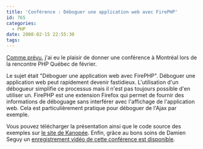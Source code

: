 ```yaml
---
title: 'Conférence : Déboguer une application web avec FirePHP'
id: 765
categories:
  - PHP
date: 2008-02-15 22:55:30
tags:
---
```


[Comme prévu](/2008/01/04/746-presentation-de-firephp-aux-rencontres-de-php-quebec), j'ai eu le plaisir de donner une conférence à Montréal lors de la rencontre PHP Québec de février.

Le sujet était "Déboguer une application web avec FirePHP". Déboguer une application web peut rapidement devenir fastidieux. L'utilisation d'un débogueur simplifie ce processus mais il n'est pas toujours possible d'en utiliser un. FirePHP est une extension Firefox qui permet de fournir des informations de déboguage sans interférer avec l'affichage de l'application web. Cela est particulièrement pratique pour déboguer de l'Ajax par exemple.

Vous pouvez télécharger la présentation ainsi que le code source des exemples sur [le site de Kanopée](http://www.kanopee.net/conferences/). Enfin, grâce au bons soins de Damien Seguy un [enregistrement vidéo de cette conférence est disponible](http://video.google.com/videoplay?docid=1420881398724001366&amp;amp;hl=en).